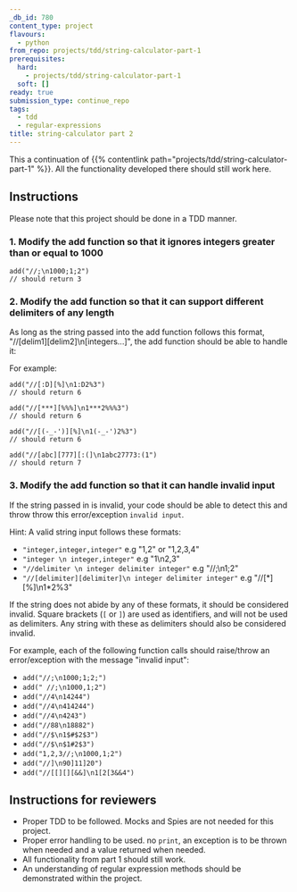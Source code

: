 ```yaml
---
_db_id: 780
content_type: project
flavours:
  - python
from_repo: projects/tdd/string-calculator-part-1
prerequisites:
  hard:
    - projects/tdd/string-calculator-part-1
  soft: []
ready: true
submission_type: continue_repo
tags:
  - tdd
  - regular-expressions
title: string-calculator part 2
---
```


This a continuation of {{% contentlink path="projects/tdd/string-calculator-part-1" %}}. All the functionality developed there should still work here.

## Instructions

Please note that this project should be done in a TDD manner.

### 1. Modify the add function so that it ignores integers greater than or equal to 1000

```
add("//;\n1000;1;2")
// should return 3
```

### 2. Modify the add function so that it can support different delimiters of any length

As long as the string passed into the add function follows this format, "//[delim1][delim2]\n[integers...]", the add function should be able to handle it:

For example:

```
add("//[:D][%]\n1:D2%3")
// should return 6

add("//[***][%%%]\n1***2%%%3")
// should return 6

add("//[(-_-')][%]\n1(-_-')2%3")
// should return 6

add("//[abc][777][:(]\n1abc27773:(1")
// should return 7

```

### 3. Modify the add function so that it can handle invalid input

If the string passed in is invalid, your code should be able to detect this and throw throw this error/exception `invalid input`.

Hint: A valid string input follows these formats:

- `"integer,integer,integer"` e.g "1,2" or "1,2,3,4"
- `"integer \n integer,integer"` e.g "1\n2,3"
- `"//delimiter \n integer delimiter integer"` e.g "//;\n1;2"
- `"//[delimiter][delimiter]\n integer delimiter integer"` e.g "//[\*][%]\n1\*2%3"

If the string does not abide by any of these formats, it should be considered invalid. Square brackets (`[` or `]`) are used as identifiers, and will not be used as delimiters. Any string with these as delimiters should also be considered invalid.

For example, each of the following function calls should raise/throw an error/exception with the message "invalid input":

- `add("//;\n1000;1;2;")`
- `add(" //;\n1000,1;2")`
- `add("//4\n14244")`
- `add("//4\n414244")`
- `add("//4\n4243")`
- `add("//88\n18882")`
- `add("//$\n1$#$2$3")`
- `add("//$\n$1#2$3")`
- `add("1,2,3//;\n1000,1;2")`
- `add("//]\n90]11]20")`
- `add("//[[][][&&]\n1[2[3&&4")`

## Instructions for reviewers

- Proper TDD to be followed. Mocks and Spies are not needed for this project.
- Proper error handling to be used. no `print`, an exception is to be thrown when needed and a value returned when needed.
- All functionality from part 1 should still work.
- An understanding of regular expression methods should be demonstrated within the project.
